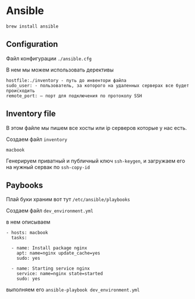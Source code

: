 # Ansible 

```
brew install ansible
```

## Configuration

Файл конфигурации `./ansible.cfg`

В нем мы можем использовать дерективы
```
hostfile:./inventory - путь до инвентори файла
sudo_user: - пользователь, за которого на удаленных серверах все будет происходить
remote_port: — порт для подключения по протоколу SSH
```

## Inventory file

В этом  файле мы пишем все хосты или  ip серверов которые у нас есть.

Создаем файл `inventory`

```
macbook
```

Генерируем приватный и публичный ключ `ssh-keygen`, и загружаем его на нужный сервак по `ssh-copy-id`

## Paybooks

Плай буки храним вот тут `/etc/ansible/playbooks`

Создаем файл `dev_environment.yml`

в нем описываем 
```
- hosts: macbook
  tasks:

  - name: Install package nginx
    apt: name=nginx update_cache=yes
    sudo: yes
 
  - name: Starting service nginx
    service: name=nginx state=started
    sudo: yes
```

выполняем его `ansible-playbook dev_environment.yml`
